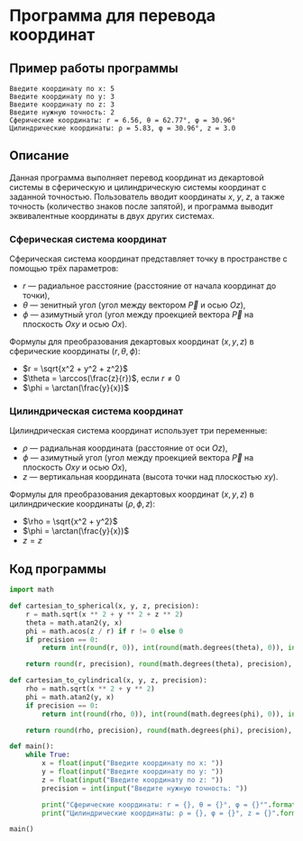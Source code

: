 # Программа для перевода координат

## Пример работы программы
```
Введите координату по x: 5
Введите координату по y: 3
Введите координату по z: 3
Введите нужную точность: 2
Сферические координаты: r = 6.56, θ = 62.77°, φ = 30.96°
Цилиндрические координаты: ρ = 5.83, φ = 30.96°, z = 3.0
```

## Описание

Данная программа выполняет перевод координат из декартовой системы в сферическую и цилиндрическую системы координат с заданной точностью. Пользователь вводит координаты $x$, $y$, $z$, а также точность (количество знаков после запятой), и программа выводит эквивалентные координаты в двух других системах.

### Сферическая система координат

Сферическая система координат представляет точку в пространстве с помощью трёх параметров:

- $r$ — радиальное расстояние (расстояние от начала координат до точки),
- $\theta$ — зенитный угол (угол между вектором $\vec{P}$ и осью $Oz$),
- $\phi$ — азимутный угол (угол между проекцией вектора $\vec{P}$ на плоскость $Oxy$ и осью $Ox$).

Формулы для преобразования декартовых координат $(x, y, z)$ в сферические координаты $(r, \theta, \phi)$:

- $r = \sqrt{x^2 + y^2 + z^2}$
- $\theta =  \arccos(\frac{z}{r})$, если $r \neq 0$ 
- $\phi = \arctan(\frac{y}{x})$

### Цилиндрическая система координат

Цилиндрическая система координат использует три переменные:

- $\rho$ — радиальная координата (расстояние от оси $Oz$),
- $\phi$ — азимутный угол (угол между проекцией вектора $\vec{P}$ на плоскость $Oxy$ и осью $Ox$),
- $z$ — вертикальная координата (высота точки над плоскостью $xy$).

Формулы для преобразования декартовых координат $(x, y, z)$ в цилиндрические координаты $(\rho, \phi, z)$:

- $\rho = \sqrt{x^2 + y^2}$
- $\phi = \arctan(\frac{y}{x})$
- $z = z$

## Код программы

```python
import math

def cartesian_to_spherical(x, y, z, precision):
    r = math.sqrt(x ** 2 + y ** 2 + z ** 2)
    theta = math.atan2(y, x)
    phi = math.acos(z / r) if r != 0 else 0
    if precision == 0:
        return int(round(r, 0)), int(round(math.degrees(theta), 0)), int(round(math.degrees(phi), 0))

    return round(r, precision), round(math.degrees(theta), precision), round(math.degrees(phi), precision)

def cartesian_to_cylindrical(x, y, z, precision):
    rho = math.sqrt(x ** 2 + y ** 2)
    phi = math.atan2(y, x)
    if precision == 0:
        return int(round(rho, 0)), int(round(math.degrees(phi), 0)), int(round(z, 0))

    return round(rho, precision), round(math.degrees(phi), precision), round(z, precision)

def main():
    while True:
        x = float(input("Введите координату по x: "))
        y = float(input("Введите координату по y: "))
        z = float(input("Введите координату по z: "))
        precision = int(input("Введите нужную точность: "))

        print("Сферические координаты: r = {}, θ = {}°, φ = {}°".format(*cartesian_to_spherical(x, y, z, precision)))
        print("Цилиндрические координаты: ρ = {}, φ = {}°, z = {}".format(*cartesian_to_cylindrical(x, y, z, precision)))

main()
```
